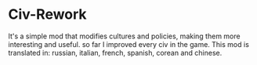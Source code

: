 # Civ-Rework
It's a simple mod that modifies cultures and policies, making them more interesting and useful.
so far I improved every civ in the game.
This mod is translated in: russian, italian, french, spanish, corean and chinese.
